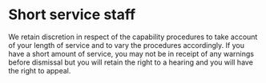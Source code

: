 # Short service staff

We retain discretion in respect of the capability procedures to take account of your length of service and to vary the procedures accordingly. If you have a short amount of service, you may not be in receipt of any warnings before dismissal but you will retain the right to a hearing and you will have the right to appeal.
